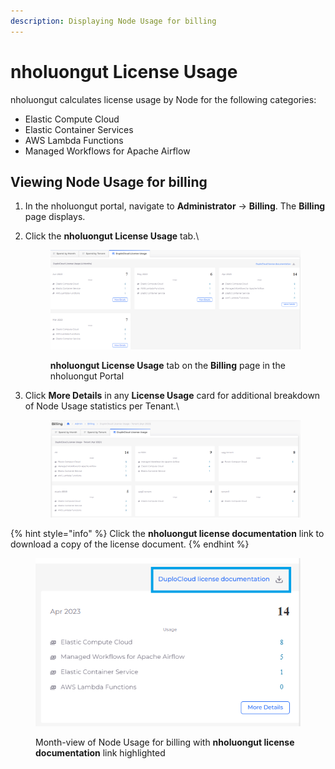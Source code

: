 ```yaml
---
description: Displaying Node Usage for billing
---
```


# nholuongut License Usage

nholuongut calculates license usage by Node for the following categories:

* Elastic Compute Cloud
* Elastic Container Services
* AWS Lambda Functions
* Managed Workflows for Apache Airflow

## Viewing Node Usage for billing

1. In the nholuongut portal, navigate to **Administrator** -> **Billing**. The **Billing** page displays.
2.  Click the **nholuongut License Usage** tab.\


    <figure><img src="../../../.gitbook/assets/LIC1.png" alt=""><figcaption><p><strong>nholuongut License Usage</strong> tab on the <strong>Billing</strong> page in the nholuongut Portal</p></figcaption></figure>
3.  Click **More Details** in any **License Usage** card for additional breakdown of Node Usage statistics per Tenant.\


    <figure><img src="../../../.gitbook/assets/LIC3.png" alt=""><figcaption></figcaption></figure>

{% hint style="info" %}
Click the **nholuongut license documentation** link to download a copy of the license document.
{% endhint %}

<figure><img src="../../../.gitbook/assets/LIC2.png" alt=""><figcaption><p>Month-view of Node Usage for billing with <strong>nholuongut license documentation</strong> link highlighted</p></figcaption></figure>
